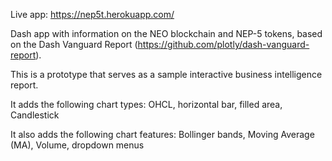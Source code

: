Live app: https://nep5t.herokuapp.com/

Dash app with information on the NEO blockchain and NEP-5 tokens, based on the Dash Vanguard Report (https://github.com/plotly/dash-vanguard-report).

This is a prototype that serves as a sample interactive business intelligence report.  

It adds the following chart types: OHCL, horizontal bar, filled area, Candlestick

It also adds the following chart features: Bollinger bands, Moving Average (MA), Volume, dropdown menus 

